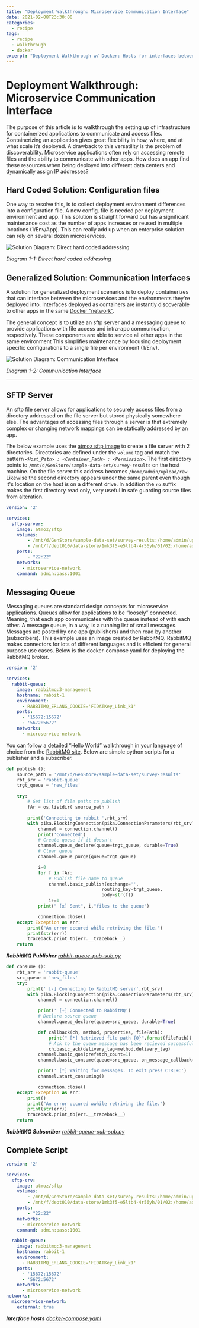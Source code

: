 ```yaml
---
title: "Deployment Walkthrough: Microservice Communication Interface"
date: 2021-02-08T23:30:00
categories:
  - recipe
tags:
  - recipe
  - walkthrough
  - docker
excerpt: "Deployment Walkthrough w/ Docker: Hosts for interfaces between apps and deployment environment"
---
```

# Deployment Walkthrough: Microservice Communication Interface
The purpose of this article is to walkthrough the setting up of infrastructure for containerized applications to communicate and access files.  Containerizing an application gives great flexibility in how, where, and at what scale it’s deployed. A drawback to this versatility is the problem of discoverability. Microservice applications often rely on accessing remote files and the ability to communicate with other apps. How does an app find these resources when being deployed into different data centers and dynamically assign IP addresses?

## Hard Coded Solution: Configuration files
One way to resolve this, is to collect deployment environment differences into a configuration file. A new config. file is needed per deployment environment and app. This solution is straight forward but has a significant maintenance cost as the number of apps increases or reused in multiple locations (1/Env/App). This can really add up when an enterprise solution can rely on several dozen microservices.

![Solution Diagram: Direct hard coded addressing](../assets/2021-02-08/direct-addr.png)

*Diagram 1-1: Direct hard coded addressing*

## Generalized Solution: Communication Interfaces
A solution for generalized deployment scenarios is to deploy containerizes that can interface between the microservices and the environments they're deployed into. Interfaces deployed as containers are instantly discoverable to other apps in the same [Docker “network”](https://docs.docker.com/network/).

The general concept is to utilize an sftp server and a messaging queue to provide applications with file access and intra-app communication, respectively. These components are able to service all other apps in the same environment This simplifies maintenance by focusing deployment specific configurations to a single file per environment (1/Env).

![Solution Diagram: Communication Interface](../assets/2021-02-08/comm-interface.png)

*Diagram 1-2: Communication Interface*

--------------------------------------------------
## SFTP Server
An sftp file server allows for applications to securely access files from a directory addressed on the file server but stored physically somewhere else. The advantages of accessing files through a server is that extremely complex or changing network mappings can be statically addressed by an app.

The below example uses the [atmoz sftp image](https://github.com/atmoz/sftp) to create a file server with 2 directories. Directories are defined under the ```volume``` tag and match the pattern *```<Host_Path> : <Container_Path> : <Permission>```*. The first directory points to ```/mnt/d/GenStore/sample-data-set/survey-results``` on the host machine. On the file server this address becomes ```/home/admin/upload/raw```. Likewise the second directory appears under the same parent even though it's location on the host is on a different drive. In addition the ```ro``` suffix makes the first directory read only, very useful in safe guarding source files from alteration.

```yaml
version: '2'

services:
  sftp-server:
    image: atmoz/sftp
    volumes:
        - /mnt/d/GenStore/sample-data-set/survey-results:/home/admin/upload/raw:ro
        - /mnt/f/dept010/data-store/1mk3f5-e5ltb4-4r56yh/01/02:/home/admin/upload/weather-set
    ports:
        - "22:22"
    networks:
      - microservice-network
    command: admin:pass:1001
```


## Messaging Queue
Messaging queues are standard design concepts for microservice applications. Queues allow for applications to be “loosely” connected. Meaning, that each app communicates with the queue instead of with each other. A message queue, in a way, is a running list of small messages. Messages are posted by one app (publishers) and then read by another (subscribers). This example uses an image created by RabbitMQ. RabbitMQ makes connectors for lots of different languages and is efficient for general purpose use cases.
Below is the docker-compose yaml for deploying the RabbitMQ broker.

```yaml
version: '2'

services:
  rabbit-queue:
    image: rabbitmq:3-management
    hostname: rabbit-1
    environment:
      - RABBITMQ_ERLANG_COOKIE='FIDATKey_Link_k1'
    ports:
      - '15672:15672'
      - '5672:5672'
    networks:
      - microservice-network
```

You can follow a detailed “Hello World” walkthrough in your language of choice from the [RabbitMQ site](https://www.rabbitmq.com/tutorials/tutorial-one-python.html). Below are simple python scripts for a publisher and a subscriber.
```python
def publish ():
    source_path = '/mnt/d/GenStore/sample-data-set/survey-results'
    rbt_srv = 'rabbit-queue'
    trgt_queue = 'new_files'

    try:
        # Get list of file paths to publish
        fAr = os.listdir( source_path )

        print('Connecting to rabbit ',rbt_srv)
        with pika.BlockingConnection(pika.ConnectionParameters(rbt_srv)) as connection:
            channel = connection.channel()
            print('Connected')
            # Create queue if it doesn't
            channel.queue_declare(queue=trgt_queue, durable=True)
            # Clear queue
            channel.queue_purge(queue=trgt_queue)

            i=0
            for f in fAr:
                # Publish file name to queue
                channel.basic_publish(exchange='',
                                    routing_key=trgt_queue,
                                    body=str(f))
                i+=1
            print(" [x] Sent", i,"files to the queue")

            connection.close()
    except Exception as err:
        print("An error occured while retriving the file.")
        print(str(err))
        traceback.print_tb(err.__traceback__)
    return
```
***RabbitMQ Publisher*** [*rabbit-queue-pub-sub.py*](../assets/2021-02-08/rabbit-queue-pub-sub.py)


```python
def consume ():
    rbt_srv = 'rabbit-queue'
    src_queue = 'new_files'
    try:
        print(' [-] Connecting to RabbitMQ server',rbt_srv)
        with pika.BlockingConnection(pika.ConnectionParameters(rbt_srv)) as connection:
            channel = connection.channel()

            print(' [+] Connected to RabbitMQ')
            # Declare source queue
            channel.queue_declare(queue=src_queue, durable=True)

            def callback(ch, method, properties, filePath):
                print(" [*] Retrieved file path {0}".format(filePath))
                # Ack to the queue message has been recieved successfuly
                ch.basic_ack(delivery_tag=method.delivery_tag)
            channel.basic_qos(prefetch_count=1)
            channel.basic_consume(queue=src_queue, on_message_callback=callback, auto_ack=False)

            print(' [*] Waiting for messages. To exit press CTRL+C')
            channel.start_consuming()

            connection.close()
    except Exception as err:
        print()
        print("An error occured wwhile retriving the file.")
        print(str(err))
        traceback.print_tb(err.__traceback__)
    return
```
***RabbitMQ Subscriber*** [*rabbit-queue-pub-sub.py*](../assets/2021-02-08/rabbit-queue-pub-sub.py)

## Complete Script
```yaml
version: '2'

services:
  sftp-srv:
    image: atmoz/sftp
    volumes:
        - /mnt/d/GenStore/sample-data-set/survey-results:/home/admin/upload/raw:ro
        - /mnt/f/dept010/data-store/1mk3f5-e5ltb4-4r56yh/01/02:/home/admin/upload/weather-set
    ports:
        - "22:22"
    networks:
      - microservice-network
    command: admin:pass:1001

  rabbit-queue:
    image: rabbitmq:3-management
    hostname: rabbit-1
    environment:
      - RABBITMQ_ERLANG_COOKIE='FIDATKey_Link_k1'
    ports:
      - '15672:15672'
      - '5672:5672'
    networks:
      - microservice-network
networks:
  microservice-network:
    external: true
```
***Interface hosts*** [*docker-compose.yaml*](../assets/2021-02-08/docker-compose.yml)


